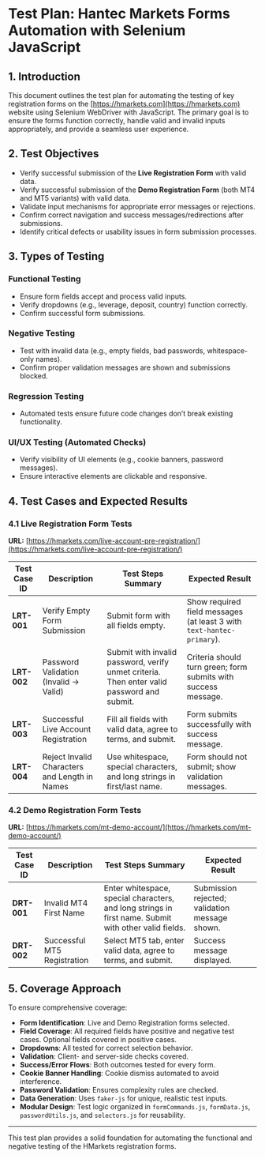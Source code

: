 # Test Plan: Hantec Markets Forms Automation with Selenium JavaScript

## 1. Introduction

This document outlines the test plan for automating the testing of key registration forms on the [https://hmarkets.com](https://hmarkets.com) website using Selenium WebDriver with JavaScript. The primary goal is to ensure the forms function correctly, handle valid and invalid inputs appropriately, and provide a seamless user experience.

## 2. Test Objectives

- Verify successful submission of the **Live Registration Form** with valid data.
- Verify successful submission of the **Demo Registration Form** (both MT4 and MT5 variants) with valid data.
- Validate input mechanisms for appropriate error messages or rejections.
- Confirm correct navigation and success messages/redirections after submissions.
- Identify critical defects or usability issues in form submission processes.

## 3. Types of Testing

### Functional Testing

- Ensure form fields accept and process valid inputs.
- Verify dropdowns (e.g., leverage, deposit, country) function correctly.
- Confirm successful form submissions.

### Negative Testing

- Test with invalid data (e.g., empty fields, bad passwords, whitespace-only names).
- Confirm proper validation messages are shown and submissions blocked.

### Regression Testing

- Automated tests ensure future code changes don’t break existing functionality.

### UI/UX Testing (Automated Checks)

- Verify visibility of UI elements (e.g., cookie banners, password messages).
- Ensure interactive elements are clickable and responsive.

## 4. Test Cases and Expected Results

### 4.1 Live Registration Form Tests

**URL:** [https://hmarkets.com/live-account-pre-registration/](https://hmarkets.com/live-account-pre-registration/)

| Test Case ID | Description                                   | Test Steps Summary                                                                         | Expected Result                                                       |
| ------------ | --------------------------------------------- | ------------------------------------------------------------------------------------------ | --------------------------------------------------------------------- |
| **LRT-001**  | Verify Empty Form Submission                  | Submit form with all fields empty.                                                         | Show required field messages (at least 3 with `text-hantec-primary`). |
| **LRT-002**  | Password Validation (Invalid → Valid)         | Submit with invalid password, verify unmet criteria. Then enter valid password and submit. | Criteria should turn green; form submits with success message.        |
| **LRT-003**  | Successful Live Account Registration          | Fill all fields with valid data, agree to terms, and submit.                               | Form submits successfully with success message.                       |
| **LRT-004**  | Reject Invalid Characters and Length in Names | Use whitespace, special characters, and long strings in first/last name.                   | Form should not submit; show validation messages.                     |

### 4.2 Demo Registration Form Tests

**URL:** [https://hmarkets.com/mt-demo-account/](https://hmarkets.com/mt-demo-account/)

| Test Case ID | Description                 | Test Steps Summary                                                                                    | Expected Result                                |
| ------------ | --------------------------- | ----------------------------------------------------------------------------------------------------- | ---------------------------------------------- |
| **DRT-001**  | Invalid MT4 First Name      | Enter whitespace, special characters, and long strings in first name. Submit with other valid fields. | Submission rejected; validation message shown. |
| **DRT-002**  | Successful MT5 Registration | Select MT5 tab, enter valid data, agree to terms, and submit.                                         | Success message displayed.                     |

## 5. Coverage Approach

To ensure comprehensive coverage:

- **Form Identification**: Live and Demo Registration forms selected.
- **Field Coverage**: All required fields have positive and negative test cases. Optional fields covered in positive cases.
- **Dropdowns**: All tested for correct selection behavior.
- **Validation**: Client- and server-side checks covered.
- **Success/Error Flows**: Both outcomes tested for every form.
- **Cookie Banner Handling**: Cookie dismiss automated to avoid interference.
- **Password Validation**: Ensures complexity rules are checked.
- **Data Generation**: Uses `faker-js` for unique, realistic test inputs.
- **Modular Design**: Test logic organized in `formCommands.js`, `formData.js`, `passwordUtils.js`, and `selectors.js` for reusability.

---

This test plan provides a solid foundation for automating the functional and negative testing of the HMarkets registration forms.
